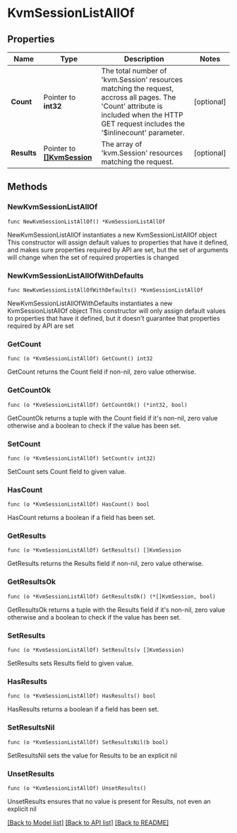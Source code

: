 # KvmSessionListAllOf

## Properties

Name | Type | Description | Notes
------------ | ------------- | ------------- | -------------
**Count** | Pointer to **int32** | The total number of &#39;kvm.Session&#39; resources matching the request, accross all pages. The &#39;Count&#39; attribute is included when the HTTP GET request includes the &#39;$inlinecount&#39; parameter. | [optional] 
**Results** | Pointer to [**[]KvmSession**](KvmSession.md) | The array of &#39;kvm.Session&#39; resources matching the request. | [optional] 

## Methods

### NewKvmSessionListAllOf

`func NewKvmSessionListAllOf() *KvmSessionListAllOf`

NewKvmSessionListAllOf instantiates a new KvmSessionListAllOf object
This constructor will assign default values to properties that have it defined,
and makes sure properties required by API are set, but the set of arguments
will change when the set of required properties is changed

### NewKvmSessionListAllOfWithDefaults

`func NewKvmSessionListAllOfWithDefaults() *KvmSessionListAllOf`

NewKvmSessionListAllOfWithDefaults instantiates a new KvmSessionListAllOf object
This constructor will only assign default values to properties that have it defined,
but it doesn't guarantee that properties required by API are set

### GetCount

`func (o *KvmSessionListAllOf) GetCount() int32`

GetCount returns the Count field if non-nil, zero value otherwise.

### GetCountOk

`func (o *KvmSessionListAllOf) GetCountOk() (*int32, bool)`

GetCountOk returns a tuple with the Count field if it's non-nil, zero value otherwise
and a boolean to check if the value has been set.

### SetCount

`func (o *KvmSessionListAllOf) SetCount(v int32)`

SetCount sets Count field to given value.

### HasCount

`func (o *KvmSessionListAllOf) HasCount() bool`

HasCount returns a boolean if a field has been set.

### GetResults

`func (o *KvmSessionListAllOf) GetResults() []KvmSession`

GetResults returns the Results field if non-nil, zero value otherwise.

### GetResultsOk

`func (o *KvmSessionListAllOf) GetResultsOk() (*[]KvmSession, bool)`

GetResultsOk returns a tuple with the Results field if it's non-nil, zero value otherwise
and a boolean to check if the value has been set.

### SetResults

`func (o *KvmSessionListAllOf) SetResults(v []KvmSession)`

SetResults sets Results field to given value.

### HasResults

`func (o *KvmSessionListAllOf) HasResults() bool`

HasResults returns a boolean if a field has been set.

### SetResultsNil

`func (o *KvmSessionListAllOf) SetResultsNil(b bool)`

 SetResultsNil sets the value for Results to be an explicit nil

### UnsetResults
`func (o *KvmSessionListAllOf) UnsetResults()`

UnsetResults ensures that no value is present for Results, not even an explicit nil

[[Back to Model list]](../README.md#documentation-for-models) [[Back to API list]](../README.md#documentation-for-api-endpoints) [[Back to README]](../README.md)


